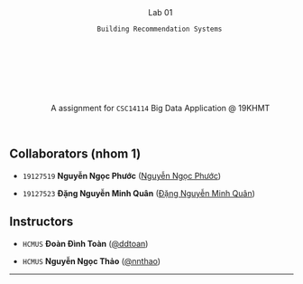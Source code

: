   

<div style="text-align: center">

    <span style="font-size: 3em; font-weight: 700; font-family: Consolas">

        Lab 01 <br>

		Building Recommendation Systems

    </span>

    <br><br>

    <span style="">

        A assignment for <code>CSC14114</code>  Big Data Application @ 19KHMT

    </span>

</div>

  
  

## Collaborators (nhom 1)

- `19127519` **Nguyễn Ngọc Phước** ([Nguyễn Ngọc Phước](https://github.com/SilentCatD))

- `19127523` **Đặng Nguyễn Minh Quân** ([Đặng Nguyễn Minh Quân](https://github.com/quainhan1110))

## Instructors

- `HCMUS` **Đoàn Đình Toàn** ([@ddtoan](ddtoan18@clc.fitus.edu.vn))

- `HCMUS` **Nguyễn Ngọc Thảo** ([@nnthao](nnthao@fit.hcmus.edu.vn))

---

<div style="page-break-after: always"></div>

